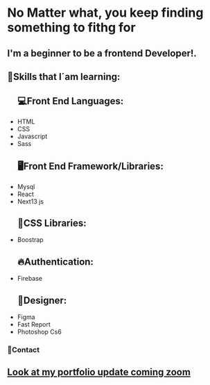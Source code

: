 <h1>No Matter what, you keep finding something to fithg for</h1>


<h2>I'm a beginner  to be a frontend Developer!.</h2>

<h2>🔰Skills that I´am learning:</h2>

   <ul>
        <h2>💻Front End Languages:</h2>
        <li>HTML</li>
        <li>CSS</li>
        <li>Javascript</li>
        <li>Sass</li>
    </ul>
    
   <ul>
        <h2>🖥️Front End Framework/Libraries:</h2>
        <li>Mysql</li>
        <li>React</li>
        <li>Next13 js</li>
    </ul>
   <ul>
        <h2>🌃CSS Libraries:</h2>
        <li>Boostrap</li>
    </ul>
   <ul>
        <h2>🔥Authentication:</h2>
        <li>Firebase</li>
    </ul>
   <ul>
        <h2>📸Designer:</h2>
        <li>Figma</li>
        <li>Fast Report</li>
        <li>Photoshop Cs6</li>
    </ul>

   <h3>📧Contact</h3>
   
   
   ## [ Look at my portfolio update coming zoom ](https://isac-portfolio.netlify.app/)


